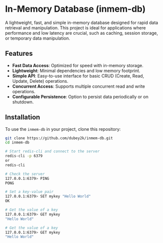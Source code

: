 # In-Memory Database (inmem-db)

A lightweight, fast, and simple in-memory database designed for rapid data retrieval and manipulation. This project is ideal for applications where performance and low latency are crucial, such as caching, session storage, or temporary data manipulation.

## Features

- **Fast Data Access**: Optimized for speed with in-memory storage.
- **Lightweight**: Minimal dependencies and low memory footprint.
- **Simple API**: Easy-to-use interface for basic CRUD (Create, Read, Update, Delete) operations.
- **Concurrent Access**: Supports multiple concurrent read and write operations.
- **Configurable Persistence**: Option to persist data periodically or on shutdown.

## Installation

To use the `inmem-db` in your project, clone this repository:

```bash
git clone https://github.com/dubey2k/inmem-db.git
cd inmem-db

# Start redis-cli and connect to the server
redis-cli -p 6379
or 
redis-cli

# Check the server
127.0.0.1:6379> PING
PONG

# Set a key-value pair
127.0.0.1:6379> SET mykey "Hello World"
OK

# Get the value of a key
127.0.0.1:6379> GET mykey
"Hello World"

# Get the value of a key
127.0.0.1:6379> GET mykey
"Hello World"
